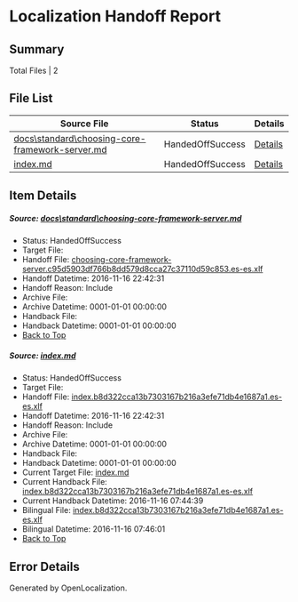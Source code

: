 # <a name='report-top'></a> Localization Handoff Report

## Summary
 Total Files | 2

## File List
 Source File | Status | Details 
 ----------- | ------ | ------- 
 [docs\standard\choosing-core-framework-server.md](https://github.com/dotnet/docs/blob/d6ce9e3dd3c1189f35d147d140bb45095b3d77a5/docs/standard/choosing-core-framework-server.md) | HandedOffSuccess | [Details](#a0563f7437711ddbee309803e97ab653aa1603373283)
 [index.md](https://github.com/dotnet/docs/blob/c8b9e166a49c86dcabfa89887db1dce3a8e45f4f/index.md) | HandedOffSuccess | [Details](#d8b2def6b766aa1af9318fe5b0620f4db4a2ee437327)

## Item Details
##### <a name='a0563f7437711ddbee309803e97ab653aa1603373283'></a> Source: [docs\standard\choosing-core-framework-server.md](https://github.com/dotnet/docs/blob/d6ce9e3dd3c1189f35d147d140bb45095b3d77a5/docs/standard/choosing-core-framework-server.md)
* Status: HandedOffSuccess
* Target File: 
* Handoff File: [choosing-core-framework-server.c95d5903df766b8dd579d8cca27c37110d59c853.es-es.xlf](https://github.com/dotnet/docs.handoff/blob/86d4f8f2b3e45c57526c183ac1d36c4a44b40ea9/ol-handoff/dotnet/docs.es-es/master/ht-p2/choosing-core-framework-server.c95d5903df766b8dd579d8cca27c37110d59c853.es-es.xlf)
* Handoff Datetime: 2016-11-16 22:42:31
* Handoff Reason: Include
* Archive File: 
* Archive Datetime: 0001-01-01 00:00:00
* Handback File: 
* Handback Datetime: 0001-01-01 00:00:00
* [Back to Top](#report-top)

##### <a name='d8b2def6b766aa1af9318fe5b0620f4db4a2ee437327'></a> Source: [index.md](https://github.com/dotnet/docs/blob/c8b9e166a49c86dcabfa89887db1dce3a8e45f4f/index.md)
* Status: HandedOffSuccess
* Target File: 
* Handoff File: [index.b8d322cca13b7303167b216a3efe71db4e1687a1.es-es.xlf](https://github.com/dotnet/docs.handoff/blob/86d4f8f2b3e45c57526c183ac1d36c4a44b40ea9/ol-handoff/dotnet/docs.es-es/master/ht-p1/index.b8d322cca13b7303167b216a3efe71db4e1687a1.es-es.xlf)
* Handoff Datetime: 2016-11-16 22:42:31
* Handoff Reason: Include
* Archive File: 
* Archive Datetime: 0001-01-01 00:00:00
* Handback File: 
* Handback Datetime: 0001-01-01 00:00:00
* Current Target File: [index.md](https://github.com/dotnet/docs.es-es/blob/df15f2d0833eee0f6bc5b4833cd736b415f126eb/index.md)
* Current Handback File: [index.b8d322cca13b7303167b216a3efe71db4e1687a1.es-es.xlf](https://github.com/dotnet/docs.handback/blob/3cc7dfb3896de1c1f89ac546fd2e7d4d05930a95/ol-handback/dotnet/docs.es-es/master/ht-p1/index.b8d322cca13b7303167b216a3efe71db4e1687a1.es-es.xlf)
* Current Handback Datetime: 2016-11-16 07:44:39
* Bilingual File: [index.b8d322cca13b7303167b216a3efe71db4e1687a1.es-es.xlf](https://github.com/dotnet/docs.handback/blob/3cc7dfb3896de1c1f89ac546fd2e7d4d05930a95/ol-handback/dotnet/docs.es-es/master/ht-p1/index.b8d322cca13b7303167b216a3efe71db4e1687a1.es-es.xlf)
* Bilingual Datetime: 2016-11-16 07:46:01
* [Back to Top](#report-top)


## Error Details

Generated by OpenLocalization.
